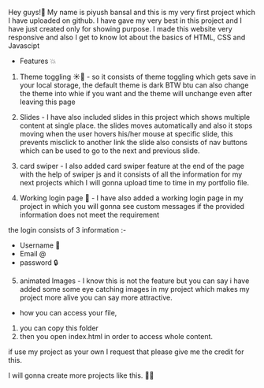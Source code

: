 Hey guys!👋
My name is piyush bansal and this is my very first project which I have uploaded on github.
I have gave my very best in this project and I have just created only for showing purpose.
I made this website very responsive and also I get to know lot about the basics of HTML, CSS and Javascipt

- Features 💥

1. Theme toggling ☀️🌙 - so it consists of theme toggling which gets save in your local storage, the default theme is dark BTW btu can also change    the theme into whie if you want and the theme will unchange even after leaving this page 

2. Slides - I have also included slides in this project which shows multiple content at single place.
the slides moves automatically and also it stops moving when the user hovers his/her mouse at specific slide, this prevents misclick to another link 
the slide also consists of nav buttons which can be used to go to the next and previous slide.

3. card swiper - I also added card swiper feature at the end of the  page with the help of swiper js and it consists of all the information for my next projects which I will gonna upload time to time in my portfolio file. 

4. Working login page 📄 - I have also added a working login page in my project in which you will gonna see custom messages if the provided information does not meet the requirement

the login consists of 3 information :-

- Username 👤
- Email @
- password 🔒

5. animated Images - I know this is not the feature but you can say i have added some some eye catching images in my project which makes my project more alive you can say more attractive.

- how you can access your file, 

1. you can copy this folder 
2. then you open index.html in order to access whole content.

if use my project as your own I request that please give me the credit for this.

I will gonna create more projects like this. 🙂🙂
